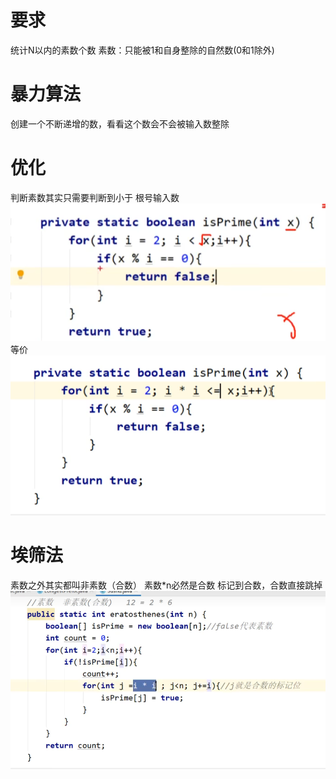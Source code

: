 # 要求
统计N以内的素数个数
素数：只能被1和自身整除的自然数(0和1除外)

# 暴力算法
创建一个不断递增的数，看看这个数会不会被输入数整除

# 优化
判断素数其实只需要判断到小于 根号输入数
![1664096284925](image/01.素数个数统计/1664096284925.png)
等价
![1664100578337](image/01.素数个数统计/1664100578337.png)

# 埃筛法
素数之外其实都叫非素数（合数）
素数*n必然是合数
标记到合数，合数直接跳掉
![1664100783459](image/01.素数个数统计/1664100783459.png)
